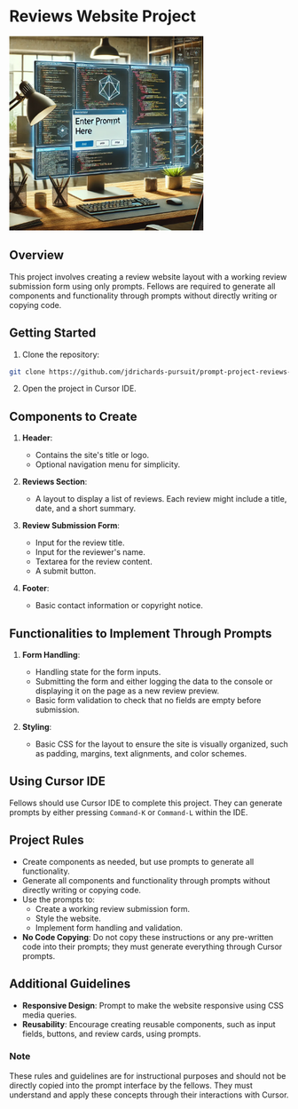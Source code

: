 # Reviews Website Project

<img src="./assets/prompt.webp" alt="prompt image" width="350px" height="auto" />

## Overview

This project involves creating a review website layout with a working review submission form using only prompts. Fellows are required to generate all components and functionality through prompts without directly writing or copying code.

## Getting Started

1. Clone the repository:

```bash
git clone https://github.com/jdrichards-pursuit/prompt-project-reviews-website.git
```

2. Open the project in Cursor IDE.

## Components to Create

1. **Header**:

   - Contains the site's title or logo.
   - Optional navigation menu for simplicity.

2. **Reviews Section**:

   - A layout to display a list of reviews. Each review might include a title, date, and a short summary.

3. **Review Submission Form**:

   - Input for the review title.
   - Input for the reviewer's name.
   - Textarea for the review content.
   - A submit button.

4. **Footer**:
   - Basic contact information or copyright notice.

## Functionalities to Implement Through Prompts

1. **Form Handling**:

   - Handling state for the form inputs.
   - Submitting the form and either logging the data to the console or displaying it on the page as a new review preview.
   - Basic form validation to check that no fields are empty before submission.

2. **Styling**:
   - Basic CSS for the layout to ensure the site is visually organized, such as padding, margins, text alignments, and color schemes.

## Using Cursor IDE

Fellows should use Cursor IDE to complete this project. They can generate prompts by either pressing `Command-K` or `Command-L` within the IDE.

## Project Rules

- Create components as needed, but use prompts to generate all functionality.
- Generate all components and functionality through prompts without directly writing or copying code.
- Use the prompts to:
  - Create a working review submission form.
  - Style the website.
  - Implement form handling and validation.
- **No Code Copying**: Do not copy these instructions or any pre-written code into their prompts; they must generate everything through Cursor prompts.

## Additional Guidelines

- **Responsive Design**: Prompt to make the website responsive using CSS media queries.
- **Reusability**: Encourage creating reusable components, such as input fields, buttons, and review cards, using prompts.

### Note

These rules and guidelines are for instructional purposes and should not be directly copied into the prompt interface by the fellows. They must understand and apply these concepts through their interactions with Cursor.
